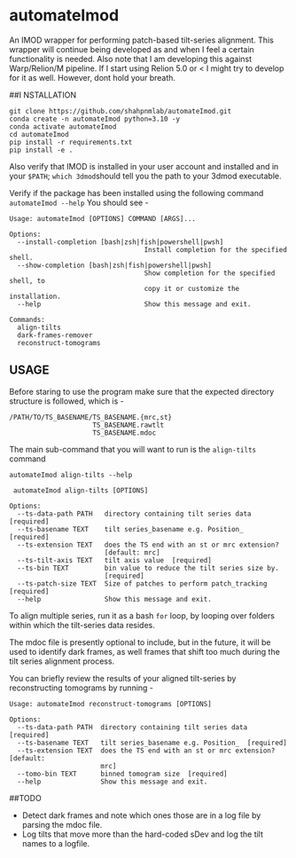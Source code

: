 # automateImod

An IMOD wrapper for performing patch-based tilt-series alignment.
This wrapper will continue being developed as and when I feel a certain functionality is needed.
Also note that I am developing this against Warp/Relion/M pipeline. If I start using Relion 5.0 or < I might try to
develop for it as well. However, dont hold your breath.

##I NSTALLATION

```
git clone https://github.com/shahpnmlab/automateImod.git
conda create -n automateImod python=3.10 -y
conda activate automateImod
cd automateImod
pip install -r requirements.txt
pip install -e .
```

Also verify that IMOD is installed in your user account and installed and in your ```$PATH```; ```which 3dmod```should
tell you the path to your 3dmod executable.

Verify if the package has been installed using the following command
```automateImod --help```
You should see -

```commandline
Usage: automateImod [OPTIONS] COMMAND [ARGS]...

Options:
  --install-completion [bash|zsh|fish|powershell|pwsh]
                                  Install completion for the specified shell.
  --show-completion [bash|zsh|fish|powershell|pwsh]
                                  Show completion for the specified shell, to
                                  copy it or customize the installation.
  --help                          Show this message and exit.

Commands:
  align-tilts
  dark-frames-remover
  reconstruct-tomograms
```

## USAGE

Before staring to use the program make sure that the expected directory structure is followed, which is -

```commandline
/PATH/TO/TS_BASENAME/TS_BASENAME.{mrc,st}
                     TS_BASENAME.rawtlt
                     TS_BASENAME.mdoc
```

The main sub-command that you will want to run is the ```align-tilts``` command

```commandline
automateImod align-tilts --help

 automateImod align-tilts [OPTIONS]

Options:
  --ts-data-path PATH   directory containing tilt series data  [required]
  --ts-basename TEXT    tilt series_basename e.g. Position_  [required]
  --ts-extension TEXT   does the TS end with an st or mrc extension?
                        [default: mrc]
  --ts-tilt-axis TEXT   tilt axis value  [required]
  --ts-bin TEXT         bin value to reduce the tilt series size by.
                        [required]
  --ts-patch-size TEXT  Size of patches to perform patch_tracking  [required]
  --help                Show this message and exit.
```

To align multiple series, run it as a bash ```for``` loop, by looping over folders within which the tilt-series data
resides.

The mdoc file is presently optional to include, but in the future, it will be used to identify
dark frames, as well frames that shift too much during the tilt series alignment process.

You can briefly review the results of your aligned tilt-series by reconstructing tomograms by running -

```commandline
Usage: automateImod reconstruct-tomograms [OPTIONS]

Options:
  --ts-data-path PATH  directory containing tilt series data  [required]
  --ts-basename TEXT   tilt series_basename e.g. Position_  [required]
  --ts-extension TEXT  does the TS end with an st or mrc extension?  [default:
                       mrc]
  --tomo-bin TEXT      binned tomogram size  [required]
  --help               Show this message and exit.

```

##TODO

- Detect dark frames and note which ones those are in a log file by parsing the mdoc file.
- Log tilts that move more than the hard-coded sDev and log the tilt names to a logfile.